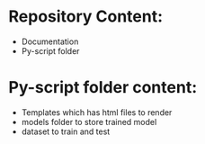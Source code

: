 # Repository Content:
* Documentation
* Py-script folder
# Py-script folder content:
*  Templates which has html files to render
*  models folder to store trained model
*  dataset to train and test
